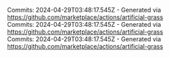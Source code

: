Commits: 2024-04-29T03:48:17.545Z - Generated via https://github.com/marketplace/actions/artificial-grass
<br>
Commits: 2024-04-29T03:48:17.545Z - Generated via https://github.com/marketplace/actions/artificial-grass
<br>
Commits: 2024-04-29T03:48:17.545Z - Generated via https://github.com/marketplace/actions/artificial-grass
<br>
